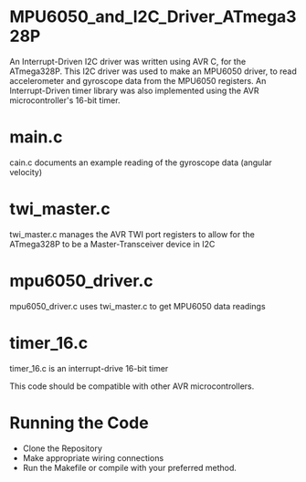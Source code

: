 # MPU6050_and_I2C_Driver_ATmega328P
An Interrupt-Driven I2C driver was written using AVR C, for the ATmega328P. This I2C driver was used to make an MPU6050 driver, to read accelerometer and gyroscope data from the MPU6050 registers. An Interrupt-Driven timer library was also implemented using the AVR microcontroller's 16-bit timer. 

# main.c
cain.c documents an example reading of the gyroscope data (angular velocity)

# twi_master.c 
twi_master.c manages the AVR TWI port registers to allow for the ATmega328P to be a Master-Transceiver device in I2C

# mpu6050_driver.c
mpu6050_driver.c uses twi_master.c to get MPU6050 data readings

# timer_16.c
timer_16.c is an interrupt-drive 16-bit timer

This code should be compatible with other AVR microcontrollers. 

# Running the Code
- Clone the Repository
- Make appropriate wiring connections
- Run the Makefile or compile with your preferred method.

